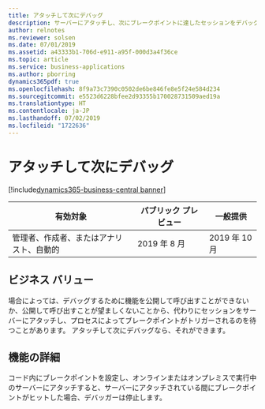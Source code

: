 ```yaml
---
title: アタッチして次にデバッグ
description: サーバーにアタッチし、次にブレークポイントに達したセッションをデバッグできます。
author: relnotes
ms.reviewer: solsen
ms.date: 07/01/2019
ms.assetid: a43333b1-706d-e911-a95f-000d3a4f36ce
ms.topic: article
ms.service: business-applications
ms.author: pborring
dynamics365pdf: true
ms.openlocfilehash: 8f9a73c7390c0502de6be846fe8e5f24e584d234
ms.sourcegitcommit: e5523d6228bfee2d93355b170028731509aed19a
ms.translationtype: HT
ms.contentlocale: ja-JP
ms.lasthandoff: 07/02/2019
ms.locfileid: "1722636"
---
```

# <a name="attach-and-debug-next"></a>アタッチして次にデバッグ
[!include[dynamics365-business-central banner](../includes/dynamics365-business-central.md)]

| 有効対象    |  パブリック プレビュー | 一般提供 | 
| ---------- | ---------- |---------- |
|管理者、作成者、またはアナリスト、自動的|2019 年 8 月| 2019 年 10 月|


## <a name="business-value"></a>ビジネス バリュー
<!-- bv start -->
場合によっては、デバッグするために機能を公開して呼び出すことができないか、公開して呼び出すことが望ましくないことから、代わりにセッションをサーバーにアタッチし、プロセスによってブレークポイントがトリガーされるのを待つことがあります。 アタッチして次にデバッグなら、それができます。
<!-- bv end -->



## <a name="feature-details"></a>機能の詳細
<!--feature detail start -->
コード内にブレークポイントを設定し、オンラインまたはオンプレミスで実行中のサーバーにアタッチすると、サーバーにアタッチされている間にブレークポイントがヒットした場合、デバッガーは停止します。
<!--feature detail end -->










